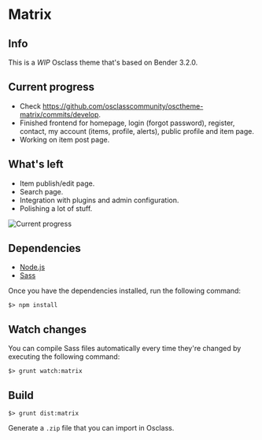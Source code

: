 # Matrix

## Info

This is a *WIP* Osclass theme that's based on Bender 3.2.0.

## Current progress

- Check https://github.com/osclasscommunity/osctheme-matrix/commits/develop.
- Finished frontend for homepage, login (forgot password), register, contact, my account (items, profile, alerts), public profile and item page.
- Working on item post page.

## What's left

- Item publish/edit page.
- Search page.
- Integration with plugins and admin configuration.
- Polishing a lot of stuff.

![Current progress](https://i.postimg.cc/4yRQGcdb/some-progress-html-css.jpg)

## Dependencies

* [Node.js](http://nodejs.org/)
* [Sass](http://sass-lang.com/)

Once you have the dependencies installed, run the following command:

```
$> npm install
```

## Watch changes

You can compile Sass files automatically every time they're changed by executing the following command:

```
$> grunt watch:matrix
```

## Build

```
$> grunt dist:matrix
```

Generate a `.zip` file that you can import in Osclass.

